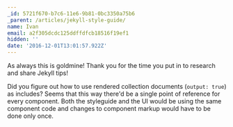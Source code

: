 ```yaml
---
_id: 5721f670-b7c6-11e6-9b81-0bc3350a75b6
_parent: /articles/jekyll-style-guide/
name: Ivan
email: a2f305dcdc125ddffdfcb18516f19ef1
hidden: ''
date: '2016-12-01T13:01:57.922Z'
---
```


As always this is goldmine! Thank you for the time you put in to research and share Jekyll tips!

Did you figure out how to use rendered collection documents (`output: true`) as includes? Seems that this way there'd be a single point of reference for every component. Both the styleguide and the UI would be using the same component code and changes to component markup would have to be done only once.
